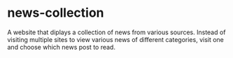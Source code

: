 # news-collection
A website that diplays a collection of news from various sources. Instead of visiting multiple sites to view various news of different categories, visit one and choose which news post to read.
